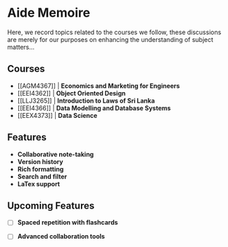 # Aide Memoire

Here, we record topics related to the courses we follow, these discussions are merely for our purposes on enhancing the understanding of subject matters...

## Courses

- [[AGM4367]] | **Economics and Marketing for Engineers**
- [[EEI4362]] | **Object Oriented Design**
- [[LLJ3265]] | **Introduction to Laws of Sri Lanka**
- [[EEI4366]] | **Data Modelling and Database Systems**
- [[EEX4373]] | **Data Science**


## Features
- **Collaborative note-taking**
- **Version history**
- **Rich formatting**
- **Search and filter**
- **LaTex support**

## Upcoming Features
 - [ ] **Spaced repetition with flashcards**
 - [ ] **Advanced collaboration tools**

